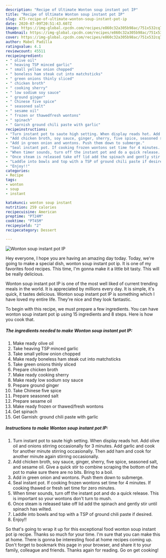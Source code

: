 ```yaml
---
description: "Recipe of Ultimate Wonton soup instant pot IP"
title: "Recipe of Ultimate Wonton soup instant pot IP"
slug: 475-recipe-of-ultimate-wonton-soup-instant-pot-ip
date: 2020-07-09T20:51:43.607Z
image: https://img-global.cpcdn.com/recipes/e860c32a305b98ac/751x532cq70/wonton-soup-instant-pot-ip-recipe-main-photo.jpg
thumbnail: https://img-global.cpcdn.com/recipes/e860c32a305b98ac/751x532cq70/wonton-soup-instant-pot-ip-recipe-main-photo.jpg
cover: https://img-global.cpcdn.com/recipes/e860c32a305b98ac/751x532cq70/wonton-soup-instant-pot-ip-recipe-main-photo.jpg
author: Mabel Padilla
ratingvalue: 4.1
reviewcount: 45511
recipeingredient:
- " olive oil"
- " heaving TSP minced garlic"
- " small yellow onion chopped"
- " boneless ham steak cut into matchsticks"
- " green onions thinly sliced"
- " chicken broth"
- " cooking sherry"
- " low sodium soy sauce"
- " ground ginger"
- " Chinese five spice"
- " seasoned salt"
- " sesame oil"
- " frozen or thawedfresh wontons"
- " spinach"
- " Garnish ground chili paste with garlic"
recipeinstructions:
- "Turn instant pot to saute high setting. When display reads hot. Add olive oil and onions stirring occasionally for 3 minutes. Add garlic and cook for another minute stirring occasionally. Then add ham and cook for another minute again stirring occasionally."
- "Add chicken broth, soy sauce, ginger, sherry, five spice, seasoned salt, and sesame oil. Give a quick stir to combine scraping the bottom of the pot to make sure there are no bits. Bring to a boil."
- "Add in green onion and wontons. Push them down to submerge."
- "Seal instant pot. If cooking frozen wontons set time for 4 minutes. If cooking thawed or fresh set time for zero minutes."
- "When timer sounds, turn off the instant pot and do a quick release. This is important so your wontons don&#39;t turn to mush."
- "Once steam is released take off lid add the spinach and gently stir until spinach has wilted."
- "Laddle into bowls and top with a TSP of ground chili paste if desired."
- "Enjoy!!"
categories:
- Recipe
tags:
- wonton
- soup
- instant

katakunci: wonton soup instant 
nutrition: 259 calories
recipecuisine: American
preptime: "PT24M"
cooktime: "PT45M"
recipeyield: "2"
recipecategory: Dessert

---
```



![Wonton soup instant pot IP](https://img-global.cpcdn.com/recipes/e860c32a305b98ac/751x532cq70/wonton-soup-instant-pot-ip-recipe-main-photo.jpg)

Hey everyone, I hope you are having an amazing day today. Today, we're going to make a special dish, wonton soup instant pot ip. It is one of my favorites food recipes. This time, I'm gonna make it a little bit tasty. This will be really delicious.

Wonton soup instant pot IP is one of the most well liked of current trending meals in the world. It is appreciated by millions every day. It is simple, it's quick, it tastes delicious. Wonton soup instant pot IP is something which I have loved my entire life. They're nice and they look fantastic.




To begin with this recipe, we must prepare a few ingredients. You can have wonton soup instant pot ip using 15 ingredients and 8 steps. Here is how you cook that.

<!--inarticleads1-->

##### The ingredients needed to make Wonton soup instant pot IP:

1. Make ready  olive oil
1. Take  heaving TSP minced garlic
1. Take  small yellow onion chopped
1. Make ready  boneless ham steak cut into matchsticks
1. Take  green onions thinly sliced
1. Prepare  chicken broth
1. Make ready  cooking sherry
1. Make ready  low sodium soy sauce
1. Prepare  ground ginger
1. Take  Chinese five spice
1. Prepare  seasoned salt
1. Prepare  sesame oil
1. Make ready  frozen or thawed/fresh wontons
1. Get  spinach
1. Get  Garnish: ground chili paste with garlic




<!--inarticleads2-->

##### Instructions to make Wonton soup instant pot IP:

1. Turn instant pot to saute high setting. When display reads hot. Add olive oil and onions stirring occasionally for 3 minutes. Add garlic and cook for another minute stirring occasionally. Then add ham and cook for another minute again stirring occasionally.
1. Add chicken broth, soy sauce, ginger, sherry, five spice, seasoned salt, and sesame oil. Give a quick stir to combine scraping the bottom of the pot to make sure there are no bits. Bring to a boil.
1. Add in green onion and wontons. Push them down to submerge.
1. Seal instant pot. If cooking frozen wontons set time for 4 minutes. If cooking thawed or fresh set time for zero minutes.
1. When timer sounds, turn off the instant pot and do a quick release. This is important so your wontons don&#39;t turn to mush.
1. Once steam is released take off lid add the spinach and gently stir until spinach has wilted.
1. Laddle into bowls and top with a TSP of ground chili paste if desired.
1. Enjoy!!




So that's going to wrap it up for this exceptional food wonton soup instant pot ip recipe. Thanks so much for your time. I'm sure that you can make this at home. There is gonna be interesting food at home recipes coming up. Don't forget to bookmark this page in your browser, and share it to your family, colleague and friends. Thanks again for reading. Go on get cooking!
